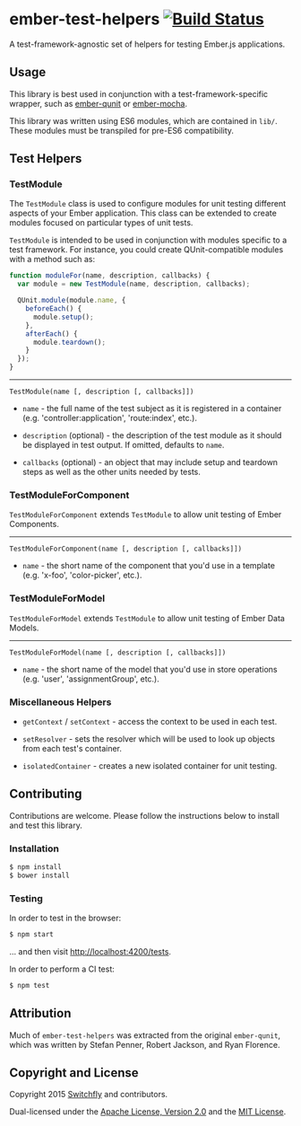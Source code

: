 # ember-test-helpers [![Build Status](https://secure.travis-ci.org/switchfly/ember-test-helpers.png?branch=master)](http://travis-ci.org/switchfly/ember-test-helpers)

A test-framework-agnostic set of helpers for testing Ember.js applications.

## Usage

This library is best used in conjunction with a test-framework-specific
wrapper, such as [ember-qunit](https://github.com/rwjblue/ember-qunit) or
[ember-mocha](https://github.com/switchfly/ember-mocha).

This library was written using ES6 modules, which are contained in `lib/`.
These modules must be transpiled for pre-ES6 compatibility.

## Test Helpers

### TestModule

The `TestModule` class is used to configure modules for unit testing
different aspects of your Ember application. This class can be extended to
create modules focused on particular types of unit tests.

`TestModule` is intended to be used in conjunction with modules specific to
a test framework. For instance, you could create QUnit-compatible modules with
a method such as:

```javascript
function moduleFor(name, description, callbacks) {
  var module = new TestModule(name, description, callbacks);

  QUnit.module(module.name, {
    beforeEach() {
      module.setup();
    },
    afterEach() {
      module.teardown();
    }
  });
}
```

------

`TestModule(name [, description [, callbacks]])`

* `name` - the full name of the test subject as it is registered in a container
(e.g. 'controller:application', 'route:index', etc.).

* `description` (optional) - the description of the test module as it should be
displayed in test output. If omitted, defaults to `name`.

* `callbacks` (optional) - an object that may include setup and teardown steps
as well as the other units needed by tests.

### TestModuleForComponent

`TestModuleForComponent` extends `TestModule` to allow unit testing of Ember
Components.

------

`TestModuleForComponent(name [, description [, callbacks]])`

* `name` - the short name of the component that you'd use in a template
(e.g. 'x-foo', 'color-picker', etc.).

### TestModuleForModel

`TestModuleForModel` extends `TestModule` to allow unit testing of Ember Data
Models.

------

`TestModuleForModel(name [, description [, callbacks]])`

* `name` - the short name of the model that you'd use in store operations
(e.g. 'user', 'assignmentGroup', etc.).

### Miscellaneous Helpers

* `getContext` / `setContext` - access the context to be used in each test.

* `setResolver` - sets the resolver which will be used to look up objects from
each test's container.

* `isolatedContainer` - creates a new isolated container for unit testing.

## Contributing

Contributions are welcome. Please follow the instructions below to install and
test this library.

### Installation

```sh
$ npm install
$ bower install
```

### Testing

In order to test in the browser:

```sh
$ npm start
```

... and then visit [http://localhost:4200/tests](http://localhost:4200/tests).

In order to perform a CI test:

```sh
$ npm test
```

## Attribution

Much of `ember-test-helpers` was extracted from the original `ember-qunit`,
which was written by Stefan Penner, Robert Jackson, and Ryan Florence.

## Copyright and License

Copyright 2015 [Switchfly](https://github.com/switchfly) and contributors.

Dual-licensed under the [Apache License, Version 2.0](./APACHE-LICENSE) and
the [MIT License](./MIT-LICENSE).
